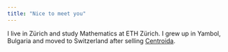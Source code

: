 ```yaml
---
title: "Nice to meet you"
---
```

I live in Zürich and study Mathematics at ETH Zürich. I grew up in Yambol, Bulgaria and moved to Switzerland after selling [Centroida](https://web.archive.org/web/20220810095238/https://www.aubg.edu/news/aubg-student-company-centroida-wins-ja-bulgarias-best-startup-award-2016-1047).
